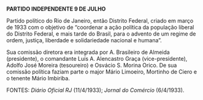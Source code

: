 **PARTIDO INDEPENDENTE 9 DE JULHO**

Partido político do Rio de Janeiro, então Distrito Federal, criado em
março de 1933 com o objetivo de “coordenar a ação política da população
liberal do Distrito Federal, e mais tarde do Brasil, para o advento de
um regime de ordem, justiça, liberdade e solidariedade nacional e
humana”.

Sua comissão diretora era integrada por A. Brasileiro de Almeida
(presidente), o comandante Luís A. Alencastro Graça (vice-presidente),
Adolfo José Moreira (tesoureiro) e Osvácio S. Morina Orico. De sua
comissão política faziam parte o major Mário Limoeiro, Mortinho de Ciero
e o tenente Mário Imbiriba.

FONTES: *Diário Oficial RJ* (11/4/1933); *Jornal do Comércio*
(6/4/1933).
